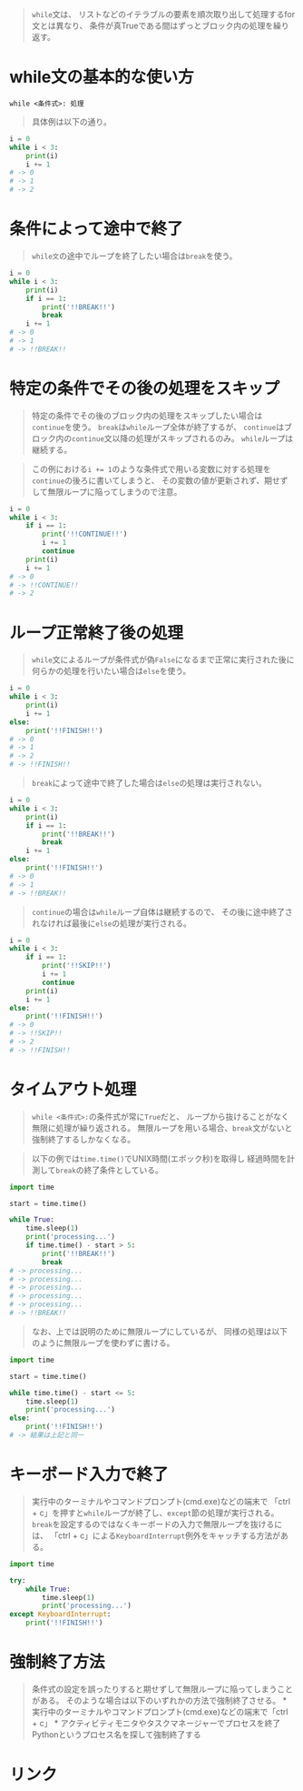 > `while`文は、
  リストなどのイテラブルの要素を順次取り出して処理するfor文とは異なり、
  条件が真Trueである間はずっとブロック内の処理を繰り返す。

# while文の基本的な使い方

`while <条件式>:
    処理`

> 具体例は以下の通り。

```python
i = 0
while i < 3:
    print(i)
    i += 1
# -> 0
# -> 1
# -> 2
```

# 条件によって途中で終了

> `while文`の途中でループを終了したい場合は`break`を使う。

```python
i = 0
while i < 3:
    print(i)
    if i == 1:
        print('!!BREAK!!')
        break
    i += 1
# -> 0
# -> 1
# -> !!BREAK!!
```

# 特定の条件でその後の処理をスキップ

> 特定の条件でその後のブロック内の処理をスキップしたい場合は
  `continue`を使う。
> `break`は`while`ループ全体が終了するが、
  `continue`はブロック内の`continue`文以降の処理がスキップされるのみ。
> `while`ループは継続する。

> この例における`i += 1`のような条件式で用いる変数に対する処理を
  `continue`の後ろに書いてしまうと、
  その変数の値が更新されず、期せずして無限ループに陥ってしまうので注意。

```python
i = 0
while i < 3:
    if i == 1:
        print('!!CONTINUE!!')
        i += 1
        continue
    print(i)
    i += 1
# -> 0
# -> !!CONTINUE!!
# -> 2
```

# ループ正常終了後の処理

> `while`文によるループが条件式が偽`False`になるまで正常に実行された後に
  何らかの処理を行いたい場合は`else`を使う。

```python
i = 0
while i < 3:
    print(i)
    i += 1
else:
    print('!!FINISH!!')
# -> 0
# -> 1
# -> 2
# -> !!FINISH!!
```

> `break`によって途中で終了した場合は`else`の処理は実行されない。

```python
i = 0
while i < 3:
    print(i)
    if i == 1:
        print('!!BREAK!!')
        break
    i += 1
else:
    print('!!FINISH!!')
# -> 0
# -> 1
# -> !!BREAK!!
```

> `continue`の場合は`while`ループ自体は継続するので、
  その後に途中終了されなければ最後に`else`の処理が実行される。

```python
i = 0
while i < 3:
    if i == 1:
        print('!!SKIP!!')
        i += 1
        continue
    print(i)
    i += 1
else:
    print('!!FINISH!!')
# -> 0
# -> !!SKIP!!
# -> 2
# -> !!FINISH!!
```

# タイムアウト処理

> `while <条件式>:`の条件式が常に`True`だと、
  ループから抜けることがなく無限に処理が繰り返される。
  無限ループを用いる場合、`break`文がないと強制終了するしかなくなる。

> 以下の例では`time.time()`でUNIX時間(エポック秒)を取得し
  経過時間を計測して`break`の終了条件としている。

```python
import time

start = time.time()

while True:
    time.sleep(1)
    print('processing...')
    if time.time() - start > 5:
        print('!!BREAK!!')
        break
# -> processing...
# -> processing...
# -> processing...
# -> processing...
# -> processing...
# -> !!BREAK!!
```

> なお、上では説明のために無限ループにしているが、
  同様の処理は以下のように無限ループを使わずに書ける。

```python
import time

start = time.time()

while time.time() - start <= 5:
    time.sleep(1)
    print('processing...')
else:
    print('!!FINISH!!')
# -> 結果は上記と同一
```

# キーボード入力で終了

> 実行中のターミナルやコマンドプロンプト(cmd.exe)などの端末で
  「ctrl + c」を押すと`while`ループが終了し、`except`節の処理が実行される。
> `break`を設定するのではなくキーボードの入力で無限ループを抜けるには、
  「ctrl + c」による`KeyboardInterrupt`例外をキャッチする方法がある。

```python
import time

try:
    while True:
        time.sleep(1)
        print('processing...')
except KeyboardInterrupt:
    print('!!FINISH!!')
```

# 強制終了方法

> 条件式の設定を誤ったりすると期せずして無限ループに陥ってしまうことがある。
> そのような場合は以下のいずれかの方法で強制終了させる。
    * 実行中のターミナルやコマンドプロンプト(cmd.exe)などの端末で「ctrl + c」
    * アクティビティモニタやタスクマネージャーでプロセスを終了
        Pythonというプロセス名を探して強制終了する

# リンク

[](https://note.nkmk.me/python-while-usage/)
